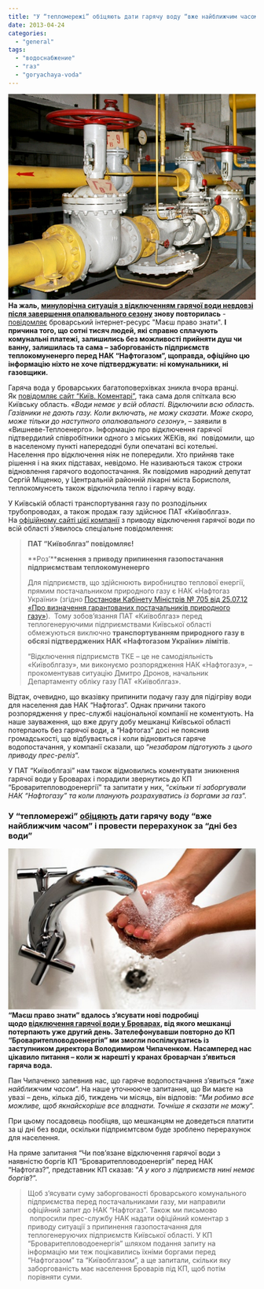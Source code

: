 ```yaml
---
title: "У “тепломережі” обіцяють дати гарячу воду “вже найближчим часом” і провести перерахунок за “дні без води”"
date: 2013-04-24
categories: 
  - "general"
tags: 
  - "водоснабжение"
  - "газ"
  - "goryachaya-voda"
---
```


**[![](/wp-content/uploads/2013/04/teplomerezha2.jpg)](/wp-content/uploads/2013/04/teplomerezha2.jpg)На жаль, [минулорічна ситуація з відключенням гарячої води невдовзі після завершення опалювального сезону](http://pravo-znaty.org.ua/brovarchani-zalishilis-bez-garyachoyi-vodi-cherez-borgi-teplovodoenergiyi/) знову повторилась** \- [повідомляє](http://pravo-znaty.org.ua/brovari-ta-vsyu-kiyivsku-oblast-zalishili-bez-garyachoyi-vodi-cherez-vidklyuchennya-gazu-dlya-teplomerezh/) броварський інтернет-ресурс "Маєш право знати". **І причина того, що сотні тисяч людей, які справно сплачують комунальні платежі, залишились без можливості прийняти душ чи ванну, залишилась та сама – заборгованість підприємств теплокомуненерго перед НАК “Нафтогазом”, щоправда, офіційно цю інформацію ніхто не хоче підтверджувати: ні комунальники, ні газовщики.**

Гаряча вода у броварських багатоповерхівках зникла вчора вранці. Як [повідомляє сайт “Київ. Коментарі”](http://kyiv.comments.ua/news/2013/04/23/145043.html), така сама доля спіткала всю Київську область. «_Води немає у всій області. Відключили всю область. Газівники не дають газу. Коли включать, не можу сказати. Може скоро, може тільки до наступного опалювального сезону_», – заявили в «Вишневе-Теплоенерго». Інформацію про відключення гарячої підтвердилий співробітники одного з міських ЖЕКів, які  повідомили, що в населеному пункті напередодні були опечатані всі котельні. Населення про відключення ніяк не попередили. Хто прийняв таке рішення і на яких підставах, невідомо. Не називаються також строки відновлення гарячого водопостачання. Як повідомив народний депутат Сергій Міщенко, у Центральній районній лікарні міста Борисполя, теплокомунсеть також відключила тепло і гарячу воду. <!--more-->

У Київській області транспортування газу по розподільних трубопроводах, а також продаж газу здійснює ПАТ «Київоблгаз». На [офіційному сайті цієї компанії](http://kievoblgaz.kiev.ua/novini/pat-ki%D1%97voblgaz-pov%D1%96domlya%D1%94!.html) з приводу відключення гарячої води по всій області з’явилось спеціальне повідомлення:

> **ПАТ “Київоблгаз” повідомляє!**
> 
> **Роз’****яснення** **з приводу припинення газопостачання підприємствам теплокомуненерго**
> 
> Для підприємств, що здійснюють виробництво теплової енергії, прямим постачальником природного газу є НАК «Нафтогаз України» (згідно [Постанови Кабінету Міністрів № 705 від 25.07.12 «Про визначення гарантованих постачальників природного газу»](http://zakon1.rada.gov.ua/laws/show/705-2012-%D0%BF)).  Тому зобов’язання ПАТ «Київоблгаз» перед теплогенеруючими підприємствами Київської області  обмежуються виключно **транспортуванням природного газу в обсязі підтверджених НАК «Нафтогазом України» лімітів**.
> 
> “Відключення підприємств ТКЕ – це не самодіяльність «Київоблгазу», ми виконуємо розпорядження НАК «Нафтогазу», – прокоментував ситуацію Дмитро Дронов, начальник Департаменту обліку газу ПАТ «Київоблгаз».

Відтак, очевидно, що вказівку припинити подачу газу для підігріву води для населення дав НАК “Нафтогаз”. Однак причини такого розпорядження у прес-службі національної компанії не коментують. На наше зауваження, що вже другу добу мешканці Київської області потерпають без гарячої води, а “Нафтогаз” досі не пояснив громадськості, що відбувається і коли відновиться гаряче водопостачання, у компанії сказали, що “_незабаром підготують з цього приводу прес-реліз_“.

У ПАТ “Київоблгазі” нам також відмовились коментувати зникнення гарячої води у Броварах і порадили звернутись до КП “Броваритепловодоенергії” та запитати у них, “_скільки ті заборгували НАК “Нафтогазу” та коли планують розрахуватись із боргами за газ_“.

### У “тепломережі” [обіцяють](http://pravo-znaty.org.ua/u-teplomerezhi-obitsyayut-dati-garyachu-vodu-vzhe-nayblizhchim-chasom-i-provesti-pererahunok-za-dni-bez-vodi/) дати гарячу воду “вже найближчим часом” і провести перерахунок за “дні без води”

[![garyacha-voda7](/wp-content/uploads/2013/04/garyacha-voda7.jpg)](/wp-content/uploads/2013/04/garyacha-voda7.jpg) **“Маєш право знати” вдалось з’ясувати нові подробиці щодо [відключення гарячої води у Броварах](http://pravo-znaty.org.ua/brovari-ta-vsyu-kiyivsku-oblast-zalishili-bez-garyachoyi-vodi-cherez-vidklyuchennya-gazu-dlya-teplomerezh/), від якого мешканці потерпають уже другий день. Зателефонувавши повторно до КП “Броваритепловодоенергія” ми змогли поспілкуватись із заступником директора Володимиром Чипаченком. Насамперед нас цікавило питання – коли ж нарешті у кранах броварчан з’явиться гаряча вода.**

Пан Чипаченко запевнив нас, що гаряче водопостачання з’явиться _“вже найближчим часом_“. На наше уточнююче запитання, що Ви маєте на увазі – день, кілька діб, тиждень чи місяць, він відповів: “_Ми робимо все можливе, щоб якнайскоріше все владнати. Точніше я сказати не можу_“.

При цьому посадовець пообіцяв, що мешканцям не доведеться платити за ці дні без води, оскільки підприємтсвом буде зроблено перерахунок для населення.

На пряме запитання “Чи пов’язане відключення гарячої води з наявністю боргів КП “Броваритепловодоенергія” перед НАК “Нафтогаз?”, представник КП сказав: “_А у кого з підприємств нині немає боргів_?”.

> Щоб з’ясувати суму заборгованості броварського комунального підприємства перед постачальниками газу, ми направили офіційний запит до НАК “Нафтогаз”. Також ми письмово  попросили прес-службу НАК надати офіційний коментар з приводу ситуації з припинення газопостачання для теплогенеруючих підприємств Київської області. У КП “Броваритепловодоенергія” шляхом подання запиту на інформацію ми теж поцікавились їхніми боргами перед “Нафтогазом” та “Київоблгазом”, а ще запитали, скільки яку заборгованість має населення Броварів під КП, щоб потім порівняти суми.
